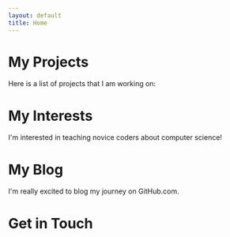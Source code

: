 ```yaml
---
layout: default
title: Home
---
```


# My Projects
Here is a list of projects that I am working on:

# My Interests
I'm interested in teaching novice coders about computer science!

# My Blog
I'm really excited to blog my journey on GitHub.com.

# Get in Touch
